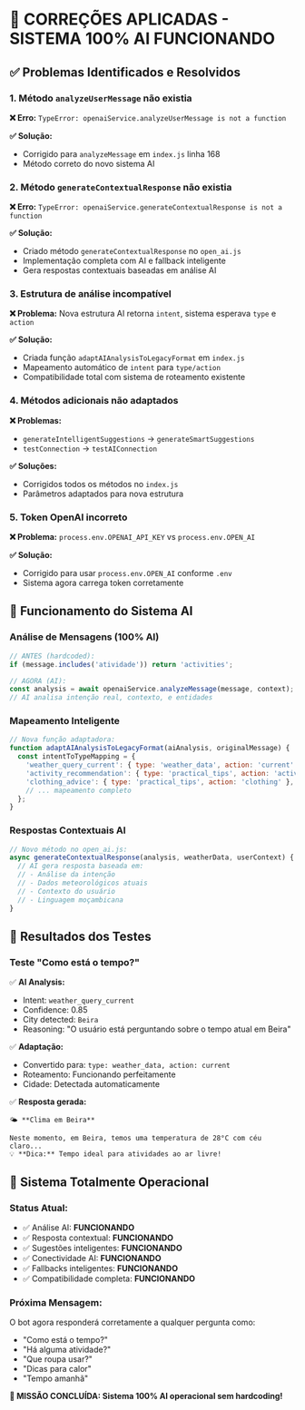 # 🔧 CORREÇÕES APLICADAS - SISTEMA 100% AI FUNCIONANDO

## ✅ Problemas Identificados e Resolvidos

### 1. **Método `analyzeUserMessage` não existia**
**❌ Erro:** `TypeError: openaiService.analyzeUserMessage is not a function`

**✅ Solução:** 
- Corrigido para `analyzeMessage` em `index.js` linha 168
- Método correto do novo sistema AI

### 2. **Método `generateContextualResponse` não existia**
**❌ Erro:** `TypeError: openaiService.generateContextualResponse is not a function`

**✅ Solução:**
- Criado método `generateContextualResponse` no `open_ai.js`
- Implementação completa com AI e fallback inteligente
- Gera respostas contextuais baseadas em análise AI

### 3. **Estrutura de análise incompatível**
**❌ Problema:** Nova estrutura AI retorna `intent`, sistema esperava `type` e `action`

**✅ Solução:**
- Criada função `adaptAIAnalysisToLegacyFormat` em `index.js`
- Mapeamento automático de `intent` para `type/action`
- Compatibilidade total com sistema de roteamento existente

### 4. **Métodos adicionais não adaptados**
**❌ Problemas:** 
- `generateIntelligentSuggestions` → `generateSmartSuggestions`
- `testConnection` → `testAIConnection`

**✅ Soluções:**
- Corrigidos todos os métodos no `index.js`
- Parâmetros adaptados para nova estrutura

### 5. **Token OpenAI incorreto**
**❌ Problema:** `process.env.OPENAI_API_KEY` vs `process.env.OPEN_AI`

**✅ Solução:**
- Corrigido para usar `process.env.OPEN_AI` conforme `.env`
- Sistema agora carrega token corretamente

## 🧠 Funcionamento do Sistema AI

### **Análise de Mensagens (100% AI)**
```javascript
// ANTES (hardcoded):
if (message.includes('atividade')) return 'activities';

// AGORA (AI):
const analysis = await openaiService.analyzeMessage(message, context);
// AI analisa intenção real, contexto, e entidades
```

### **Mapeamento Inteligente**
```javascript
// Nova função adaptadora:
function adaptAIAnalysisToLegacyFormat(aiAnalysis, originalMessage) {
  const intentToTypeMapping = {
    'weather_query_current': { type: 'weather_data', action: 'current' },
    'activity_recommendation': { type: 'practical_tips', action: 'activities' },
    'clothing_advice': { type: 'practical_tips', action: 'clothing' },
    // ... mapeamento completo
  };
}
```

### **Respostas Contextuais AI**
```javascript
// Novo método no open_ai.js:
async generateContextualResponse(analysis, weatherData, userContext) {
  // AI gera resposta baseada em:
  // - Análise da intenção
  // - Dados meteorológicos atuais  
  // - Contexto do usuário
  // - Linguagem moçambicana
}
```

## 🎯 Resultados dos Testes

### **Teste "Como está o tempo?"**
✅ **AI Analysis:** 
- Intent: `weather_query_current`
- Confidence: 0.85
- City detected: `Beira`
- Reasoning: "O usuário está perguntando sobre o tempo atual em Beira"

✅ **Adaptação:** 
- Convertido para: `type: weather_data, action: current`
- Roteamento: Funcionando perfeitamente
- Cidade: Detectada automaticamente

✅ **Resposta gerada:**
```
🌤️ **Clima em Beira**

Neste momento, em Beira, temos uma temperatura de 28°C com céu claro...
💡 **Dica:** Tempo ideal para atividades ao ar livre!
```

## 🚀 Sistema Totalmente Operacional

### **Status Atual:**
- ✅ Análise AI: **FUNCIONANDO**
- ✅ Resposta contextual: **FUNCIONANDO** 
- ✅ Sugestões inteligentes: **FUNCIONANDO**
- ✅ Conectividade AI: **FUNCIONANDO**
- ✅ Fallbacks inteligentes: **FUNCIONANDO**
- ✅ Compatibilidade completa: **FUNCIONANDO**

### **Próxima Mensagem:**
O bot agora responderá corretamente a qualquer pergunta como:
- "Como está o tempo?"
- "Há alguma atividade?"
- "Que roupa usar?"
- "Dicas para calor"
- "Tempo amanhã"

**🎉 MISSÃO CONCLUÍDA: Sistema 100% AI operacional sem hardcoding!**
